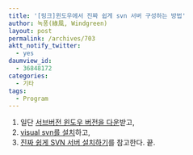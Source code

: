 ```yaml
---
title: '[링크]윈도우에서 진짜 쉽게 svn 서버 구성하는 방법'
author: 녹풍(綠風, Windgreen)
layout: post
permalink: /archives/703
aktt_notify_twitter:
  - yes
daumview_id:
  - 36848172
categories:
  - 기타
tags:
  - Program
---
```

1.  일단 <a href="http://subversion.apache.org/packages.html#windows" target="_blank">서브버전 윈도우 버전을 다운</a>받고,
2.  <a href="http://www.visualsvn.com/server/download/" target="_blank">visual svn를 설치</a>하고,
3.  <a href="http://koko8829.tistory.com/317" target="_blank">진짜 쉽게 SVN 서버 설치하기</a>를 참고한다. 끝.